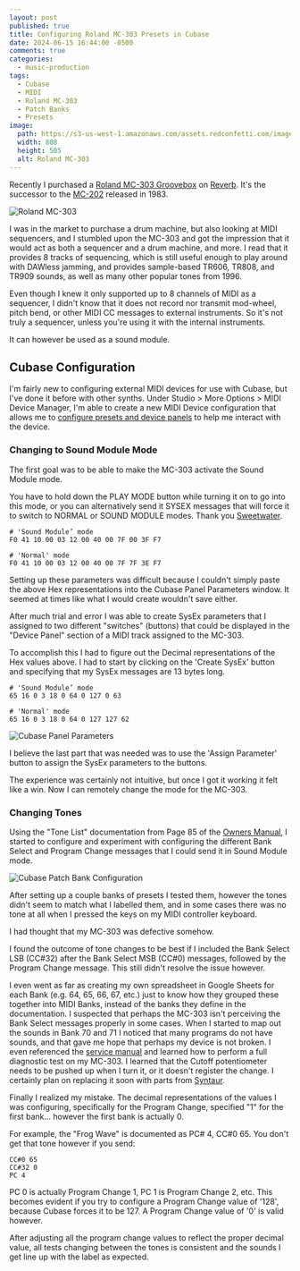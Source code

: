 ```yaml
---
layout: post
published: true
title: Configuring Roland MC-303 Presets in Cubase
date: 2024-06-15 16:44:00 -0500
comments: true
categories:
  - music-production
tags:
  - Cubase
  - MIDI
  - Roland MC-303
  - Patch Banks
  - Presets
image: 
  path: https://s3-us-west-1.amazonaws.com/assets.redconfetti.com/images/posts/2024-06-15-configure-roland-mc-303-cubase/roland-mc-303.png
  width: 808
  height: 505
  alt: Roland MC-303
---
```


Recently I purchased a [Roland MC-303 Groovebox][] on [Reverb][]. It's the
successor to the [MC-202][] released in 1983.

[Roland MC-303 Groovebox]: https://en.wikipedia.org/wiki/Roland_MC-303
[MC-202]: https://en.wikipedia.org/wiki/Roland_MC-202
[Reverb]: https://reverb.com/

![Roland MC-303]

I was in the market to purchase a drum machine, but also looking at MIDI
sequencers, and I stumbled upon the MC-303 and got the impression that it would
act as both a sequencer and a drum machine, and more. I read that it provides
8 tracks of sequencing, which is still useful enough to play around with
DAWless jamming, and provides sample-based TR606, TR808, and TR909 sounds, as
well as many other popular tones from 1996.

Even though I knew it only supported up to 8 channels of MIDI as a sequencer,
I didn't know that it does not record nor transmit mod-wheel, pitch bend, or
other MIDI CC messages to external instruments. So it's not truly a sequencer,
unless you're using it with the internal instruments.

It can however be used as a sound module.

## Cubase Configuration

I'm fairly new to configuring external MIDI devices for use with Cubase, but
I've done it before with other synths. Under Studio > More Options > MIDI
Device Manager, I'm able to create a new MIDI Device configuration that
allows me to [configure presets and device panels][] to help me interact with
the device.

### Changing to Sound Module Mode

The first goal was to be able to make the MC-303 activate the Sound Module mode.

You have to hold down the PLAY MODE button while turning it on to go into this
mode, or you can alternatively send it SYSEX messages that will force it
to switch to NORMAL or SOUND MODULE modes. Thank you [Sweetwater][].

```text
# 'Sound Module’ mode
F0 41 10 00 03 12 00 40 00 7F 00 3F F7

# 'Normal' mode
F0 41 10 00 03 12 00 40 00 7F 7F 3E F7
```

[Sweetwater]: https://www.sweetwater.com/sweetcare/articles/roland-mc-303-switching-between-normal-sound-module-mode/

Setting up these parameters was difficult because I couldn't simply paste the
above Hex representations into the Cubase Panel Parameters window. It seemed at
times like what I would create wouldn't save either.

After much trial and error I was able to create SysEx parameters that I assigned
to two different "switches" (buttons) that could be displayed in the
"Device Panel" section of a MIDI track assigned to the MC-303.

To accomplish this I had to figure out the Decimal representations of the Hex
values above. I had to start by clicking on the 'Create SysEx' button and
specifying that my SysEx messages are 13 bytes long.

```text
# 'Sound Module’ mode
65 16 0 3 18 0 64 0 127 0 63

# 'Normal' mode
65 16 0 3 18 0 64 0 127 127 62
```

![Cubase Panel Parameters]

I believe the last part that was needed was to use the 'Assign Parameter' button
to assign the SysEx parameters to the buttons.

The experience was certainly not intuitive, but once I got it working it felt
like a win. Now I can remotely change the mode for the MC-303.

### Changing Tones

Using the "Tone List" documentation from Page 85 of the [Owners Manual][], I
started to configure and experiment with configuring the different Bank Select
and Program Change messages that I could send it in Sound Module mode.

![Cubase Patch Bank Configuration]

After setting up a couple banks of presets I tested them, however the tones
didn't seem to match what I labelled them, and in some cases there was no
tone at all when I pressed the keys on my MIDI controller keyboard.

I had thought that my MC-303 was defective somehow.

I found the outcome of tone changes to be best if I included the Bank Select LSB
(CC#32) after the Bank Select MSB (CC#0) messages, followed by the Program
Change message. This still didn't resolve the issue however.

I even went as far as creating my own spreadsheet in Google Sheets for each
Bank (e.g. 64, 65, 66, 67, etc.) just to know how they grouped these together
into MIDI Banks, instead of the banks they define in the documentation. I
suspected that perhaps the MC-303 isn't perceiving the Bank Select messages
properly in some cases. When I started to map out the sounds in Bank 70 and
71 I noticed that many programs do not have sounds, and that gave me hope that
perhaps my device is not broken. I even referenced the [service manual][] and
learned how to perform a full diagnostic test on my MC-303. I learned that the
Cutoff potentiometer needs to be pushed up when I turn it, or it doesn't
register the change. I certainly plan on replacing it soon with parts from
[Syntaur][].

Finally I realized my mistake. The decimal representations of the values I was
configuring, specifically for the Program Change, specified "1" for the first
bank... however the first bank is actually 0.

For example, the "Frog Wave" is documented as PC# 4, CC#0 65. You don't get that
tone however if you send:

```text
CC#0 65
CC#32 0
PC 4
```

PC 0 is actually Program Change 1, PC 1 is Program Change 2, etc.
This becomes evident if you try to configure a Program Change value of '128',
because Cubase forces it to be 127. A Program Change value of '0' is valid
however.

After adjusting all the program change values to reflect the proper decimal
value, all tests changing between the tones is consistent and the sounds I
get line up with the label as expected.

[Cubase Patch Bank Configuration]: {{site.assets.url_prefix}}/images/posts/2024-06-15-configure-roland-mc-303-cubase/cubase-patch-bank-configuration.png "Cubase Patch Bank Configuration"
[Roland MC-303]: {{site.assets.url_prefix}}/images/posts/2024-06-15-configure-roland-mc-303-cubase/roland-mc-303.png "Roland MC-303"
[Cubase Panel Parameters]: {{site.assets.url_prefix}}/images/posts/2024-06-15-configure-roland-mc-303-cubase/cubase-panel-sysex-decimal.png "Cubase Panel Parameters Sysex Decimal to Hex"
[configure presets and device panels]: /music-production/2024/04/17/demystifying-midi-in-cubase.html#h-external--hardware-instruments
[owners manual]: https://www.roland.com/global/support/by_product/mc-303/owners_manuals/
[service manual]: https://archive.org/details/RolandMc-303GrooveboxServiceNotes
[Syntaur]: https://syntaur.com/keyboard.php?keyboard=Roland_MC-303

